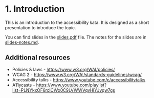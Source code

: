 # 1. Introduction

This is an introduction to the accessibility kata. It is designed as a short presentation to introduce the topic.

You can find slides in the [slides.pdf](./slides.pdf) file. The notes for the slides are in [slides-notes.md](./slides-notes.md). 

## Additional resources

- Policies & laws - https://www.w3.org/WAI/policies/
- WCAG 2 - https://www.w3.org/WAI/standards-guidelines/wcag/
- Accessibility talks - https://www.youtube.com/c/accessibilitytalks
- A11ycasts - https://www.youtube.com/playlist?list=PLNYkxOF6rcICWx0C9LVWWVqvHlYJyqw7gs
